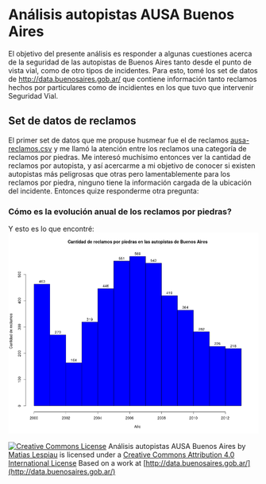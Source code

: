 Análisis autopistas AUSA Buenos Aires
====

El objetivo del presente análisis es responder a algunas cuestiones acerca de la seguridad de las autopistas de Buenos Aires tanto desde el punto de vista vial, como de otro tipos de incidentes. Para esto, tomé los set de datos de http://data.buenosaires.gob.ar/ que contiene información tanto reclamos hechos por particulares como de incidientes en los que tuvo que intervenir Seguridad Vial.

Set de datos de reclamos
----
El primer set de datos que me propuse husmear fue el de reclamos [ausa-reclamos.csv](https://github.com/mlespiau/ausa/blob/master/data/ausa-reclamos.csv) y me llamó la atención entre los reclamos una categoría de reclamos por piedras. Me interesó muchísimo entonces ver la cantidad de reclamos por autopista, y así acercarme a mi objetivo de conocer si existen autopistas más peligrosas que otras pero lamentablemente para los reclamos por piedra, ninguno tiene la información cargada de la ubicación del incidente. Entonces quize responderme otra pregunta: 

### Cómo es la evolución anual de los reclamos por piedras? 
Y esto es lo que encontré:
![Gráfico de evolución anual de los reclamos por piedras](https://raw.githubusercontent.com/mlespiau/ausa/master/plots/reclamosPorPiedras.png)

[![Creative Commons License](http://i.creativecommons.org/l/by/4.0/88x31.png )](http://creativecommons.org/licenses/by/4.0/)
Análisis autopistas AUSA Buenos Aires by [Matias Lespiau](https://github.com/mlespiau/ausa) is licensed under a [Creative Commons Attribution 4.0 International License](http://creativecommons.org/licenses/by/4.0/)
Based on a work at [http://data.buenosaires.gob.ar/](http://data.buenosaires.gob.ar/)
